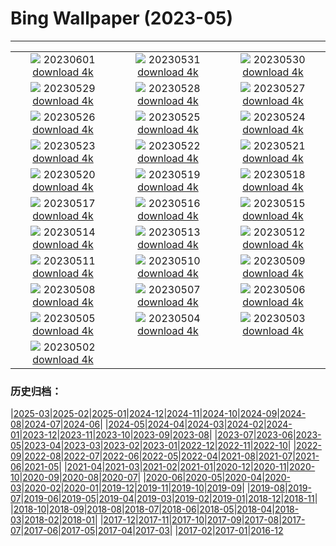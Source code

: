 # Bing Wallpaper (2023-05)
**************
| | | |
| :----: | :----: | :----: |
| ![](https://www.bing.com/th?id=OHR.ReefAwareness_DE-DE8258767284_1920x1080.jpg) 20230601 [download 4k](https://www.bing.com/th?id=OHR.ReefAwareness_DE-DE8258767284_UHD.jpg) | ![](https://www.bing.com/th?id=OHR.WorldOtterDay_DE-DE7818224728_1920x1080.jpg) 20230531 [download 4k](https://www.bing.com/th?id=OHR.WorldOtterDay_DE-DE7818224728_UHD.jpg) | ![](https://www.bing.com/th?id=OHR.HiddenBeach_DE-DE7094795169_1920x1080.jpg) 20230530 [download 4k](https://www.bing.com/th?id=OHR.HiddenBeach_DE-DE7094795169_UHD.jpg) |
| ![](https://www.bing.com/th?id=OHR.HistoricWindmill_DE-DE6549232529_1920x1080.jpg) 20230529 [download 4k](https://www.bing.com/th?id=OHR.HistoricWindmill_DE-DE6549232529_UHD.jpg) | ![](https://www.bing.com/th?id=OHR.TegallalangTerrace_DE-DE5316253421_1920x1080.jpg) 20230528 [download 4k](https://www.bing.com/th?id=OHR.TegallalangTerrace_DE-DE5316253421_UHD.jpg) | ![](https://www.bing.com/th?id=OHR.AloeDichotomum_DE-DE4474224527_1920x1080.jpg) 20230527 [download 4k](https://www.bing.com/th?id=OHR.AloeDichotomum_DE-DE4474224527_UHD.jpg) |
| ![](https://www.bing.com/th?id=OHR.WatSriSawai_DE-DE3655938171_1920x1080.jpg) 20230526 [download 4k](https://www.bing.com/th?id=OHR.WatSriSawai_DE-DE3655938171_UHD.jpg) | ![](https://www.bing.com/th?id=OHR.SaksunFaroe_DE-DE3088151760_1920x1080.jpg) 20230525 [download 4k](https://www.bing.com/th?id=OHR.SaksunFaroe_DE-DE3088151760_UHD.jpg) | ![](https://www.bing.com/th?id=OHR.OldFortress_DE-DE2608011846_1920x1080.jpg) 20230524 [download 4k](https://www.bing.com/th?id=OHR.OldFortress_DE-DE2608011846_UHD.jpg) |
| ![](https://www.bing.com/th?id=OHR.WesternBoxTurtle_DE-DE2199819764_1920x1080.jpg) 20230523 [download 4k](https://www.bing.com/th?id=OHR.WesternBoxTurtle_DE-DE2199819764_UHD.jpg) | ![](https://www.bing.com/th?id=OHR.BiodiverseCostaRica_DE-DE1731534946_1920x1080.jpg) 20230522 [download 4k](https://www.bing.com/th?id=OHR.BiodiverseCostaRica_DE-DE1731534946_UHD.jpg) | ![](https://www.bing.com/th?id=OHR.BremenScienceMuseum_DE-DE0993762476_1920x1080.jpg) 20230521 [download 4k](https://www.bing.com/th?id=OHR.BremenScienceMuseum_DE-DE0993762476_UHD.jpg) |
| ![](https://www.bing.com/th?id=OHR.EuropeanHoneybee_DE-DE0450050435_1920x1080.jpg) 20230520 [download 4k](https://www.bing.com/th?id=OHR.EuropeanHoneybee_DE-DE0450050435_UHD.jpg) | ![](https://www.bing.com/th?id=OHR.SumatranRhino_DE-DE8687965425_1920x1080.jpg) 20230519 [download 4k](https://www.bing.com/th?id=OHR.SumatranRhino_DE-DE8687965425_UHD.jpg) | ![](https://www.bing.com/th?id=OHR.HoopoeFathersday_DE-DE8234010695_1920x1080.jpg) 20230518 [download 4k](https://www.bing.com/th?id=OHR.HoopoeFathersday_DE-DE8234010695_UHD.jpg) |
| ![](https://www.bing.com/th?id=OHR.CormorantBridge_DE-DE4541774493_1920x1080.jpg) 20230517 [download 4k](https://www.bing.com/th?id=OHR.CormorantBridge_DE-DE4541774493_UHD.jpg) | ![](https://www.bing.com/th?id=OHR.AmericanWetlands_DE-DE4161765877_1920x1080.jpg) 20230516 [download 4k](https://www.bing.com/th?id=OHR.AmericanWetlands_DE-DE4161765877_UHD.jpg) | ![](https://www.bing.com/th?id=OHR.MorroJable_DE-DE3676958507_1920x1080.jpg) 20230515 [download 4k](https://www.bing.com/th?id=OHR.MorroJable_DE-DE3676958507_UHD.jpg) |
| ![](https://www.bing.com/th?id=OHR.OdocoileusVirginianus_DE-DE3260429830_1920x1080.jpg) 20230514 [download 4k](https://www.bing.com/th?id=OHR.OdocoileusVirginianus_DE-DE3260429830_UHD.jpg) | ![](https://www.bing.com/th?id=OHR.SonnyBonoPelicans_DE-DE2859602552_1920x1080.jpg) 20230513 [download 4k](https://www.bing.com/th?id=OHR.SonnyBonoPelicans_DE-DE2859602552_UHD.jpg) | ![](https://www.bing.com/th?id=OHR.WildLupine_DE-DE2207399220_1920x1080.jpg) 20230512 [download 4k](https://www.bing.com/th?id=OHR.WildLupine_DE-DE2207399220_UHD.jpg) |
| ![](https://www.bing.com/th?id=OHR.FootballField_DE-DE1676000033_1920x1080.jpg) 20230511 [download 4k](https://www.bing.com/th?id=OHR.FootballField_DE-DE1676000033_UHD.jpg) | ![](https://www.bing.com/th?id=OHR.CordouanLighthouse_DE-DE0586160414_1920x1080.jpg) 20230510 [download 4k](https://www.bing.com/th?id=OHR.CordouanLighthouse_DE-DE0586160414_UHD.jpg) | ![](https://www.bing.com/th?id=OHR.Atoll_DE-DE0099170564_1920x1080.jpg) 20230509 [download 4k](https://www.bing.com/th?id=OHR.Atoll_DE-DE0099170564_UHD.jpg) |
| ![](https://www.bing.com/th?id=OHR.TheChaps_DE-DE9445128977_1920x1080.jpg) 20230508 [download 4k](https://www.bing.com/th?id=OHR.TheChaps_DE-DE9445128977_UHD.jpg) | ![](https://www.bing.com/th?id=OHR.SealLaughing_DE-DE9050321655_1920x1080.jpg) 20230507 [download 4k](https://www.bing.com/th?id=OHR.SealLaughing_DE-DE9050321655_UHD.jpg) | ![](https://www.bing.com/th?id=OHR.RheininFlammen_DE-DE8169751630_1920x1080.jpg) 20230506 [download 4k](https://www.bing.com/th?id=OHR.RheininFlammen_DE-DE8169751630_UHD.jpg) |
| ![](https://www.bing.com/th?id=OHR.Popocatepetl_DE-DE8514604787_1920x1080.jpg) 20230505 [download 4k](https://www.bing.com/th?id=OHR.Popocatepetl_DE-DE8514604787_UHD.jpg) | ![](https://www.bing.com/th?id=OHR.RebelBase_DE-DE2573028901_1920x1080.jpg) 20230504 [download 4k](https://www.bing.com/th?id=OHR.RebelBase_DE-DE2573028901_UHD.jpg) | ![](https://www.bing.com/th?id=OHR.ThreeWildebeest_DE-DE0436671164_1920x1080.jpg) 20230503 [download 4k](https://www.bing.com/th?id=OHR.ThreeWildebeest_DE-DE0436671164_UHD.jpg) |
| ![](https://www.bing.com/th?id=OHR.KlostersSerneus_DE-DE9805698061_1920x1080.jpg) 20230502 [download 4k](https://www.bing.com/th?id=OHR.KlostersSerneus_DE-DE9805698061_UHD.jpg) |  |  |

### 历史归档：

|[2025-03](bing/2025-03/2025-03.md)|[2025-02](bing/2025-02/2025-02.md)|[2025-01](bing/2025-01/2025-01.md)|[2024-12](bing/2024-12/2024-12.md)|[2024-11](bing/2024-11/2024-11.md)|[2024-10](bing/2024-10/2024-10.md)|[2024-09](bing/2024-09/2024-09.md)|[2024-08](bing/2024-08/2024-08.md)|[2024-07](bing/2024-07/2024-07.md)|[2024-06](bing/2024-06/2024-06.md)|
|[2024-05](bing/2024-05/2024-05.md)|[2024-04](bing/2024-04/2024-04.md)|[2024-03](bing/2024-03/2024-03.md)|[2024-02](bing/2024-02/2024-02.md)|[2024-01](bing/2024-01/2024-01.md)|[2023-12](bing/2023-12/2023-12.md)|[2023-11](bing/2023-11/2023-11.md)|[2023-10](bing/2023-10/2023-10.md)|[2023-09](bing/2023-09/2023-09.md)|[2023-08](bing/2023-08/2023-08.md)|
|[2023-07](bing/2023-07/2023-07.md)|[2023-06](bing/2023-06/2023-06.md)|[2023-05](bing/2023-05/2023-05.md)|[2023-04](bing/2023-04/2023-04.md)|[2023-03](bing/2023-03/2023-03.md)|[2023-02](bing/2023-02/2023-02.md)|[2023-01](bing/2023-01/2023-01.md)|[2022-12](bing/2022-12/2022-12.md)|[2022-11](bing/2022-11/2022-11.md)|[2022-10](bing/2022-10/2022-10.md)|
|[2022-09](bing/2022-09/2022-09.md)|[2022-08](bing/2022-08/2022-08.md)|[2022-07](bing/2022-07/2022-07.md)|[2022-06](bing/2022-06/2022-06.md)|[2022-05](bing/2022-05/2022-05.md)|[2022-04](bing/2022-04/2022-04.md)|[2021-08](bing/2021-08/2021-08.md)|[2021-07](bing/2021-07/2021-07.md)|[2021-06](bing/2021-06/2021-06.md)|[2021-05](bing/2021-05/2021-05.md)|
|[2021-04](bing/2021-04/2021-04.md)|[2021-03](bing/2021-03/2021-03.md)|[2021-02](bing/2021-02/2021-02.md)|[2021-01](bing/2021-01/2021-01.md)|[2020-12](bing/2020-12/2020-12.md)|[2020-11](bing/2020-11/2020-11.md)|[2020-10](bing/2020-10/2020-10.md)|[2020-09](bing/2020-09/2020-09.md)|[2020-08](bing/2020-08/2020-08.md)|[2020-07](bing/2020-07/2020-07.md)|
|[2020-06](bing/2020-06/2020-06.md)|[2020-05](bing/2020-05/2020-05.md)|[2020-04](bing/2020-04/2020-04.md)|[2020-03](bing/2020-03/2020-03.md)|[2020-02](bing/2020-02/2020-02.md)|[2020-01](bing/2020-01/2020-01.md)|[2019-12](bing/2019-12/2019-12.md)|[2019-11](bing/2019-11/2019-11.md)|[2019-10](bing/2019-10/2019-10.md)|[2019-09](bing/2019-09/2019-09.md)|
|[2019-08](bing/2019-08/2019-08.md)|[2019-07](bing/2019-07/2019-07.md)|[2019-06](bing/2019-06/2019-06.md)|[2019-05](bing/2019-05/2019-05.md)|[2019-04](bing/2019-04/2019-04.md)|[2019-03](bing/2019-03/2019-03.md)|[2019-02](bing/2019-02/2019-02.md)|[2019-01](bing/2019-01/2019-01.md)|[2018-12](bing/2018-12/2018-12.md)|[2018-11](bing/2018-11/2018-11.md)|
|[2018-10](bing/2018-10/2018-10.md)|[2018-09](bing/2018-09/2018-09.md)|[2018-08](bing/2018-08/2018-08.md)|[2018-07](bing/2018-07/2018-07.md)|[2018-06](bing/2018-06/2018-06.md)|[2018-05](bing/2018-05/2018-05.md)|[2018-04](bing/2018-04/2018-04.md)|[2018-03](bing/2018-03/2018-03.md)|[2018-02](bing/2018-02/2018-02.md)|[2018-01](bing/2018-01/2018-01.md)|
|[2017-12](bing/2017-12/2017-12.md)|[2017-11](bing/2017-11/2017-11.md)|[2017-10](bing/2017-10/2017-10.md)|[2017-09](bing/2017-09/2017-09.md)|[2017-08](bing/2017-08/2017-08.md)|[2017-07](bing/2017-07/2017-07.md)|[2017-06](bing/2017-06/2017-06.md)|[2017-05](bing/2017-05/2017-05.md)|[2017-04](bing/2017-04/2017-04.md)|[2017-03](bing/2017-03/2017-03.md)|
|[2017-02](bing/2017-02/2017-02.md)|[2017-01](bing/2017-01/2017-01.md)|[2016-12](bing/2016-12/2016-12.md)